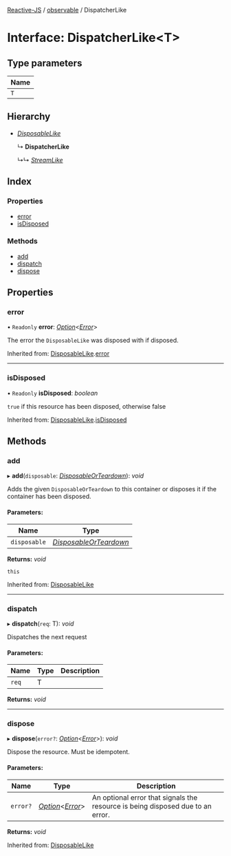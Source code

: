 [Reactive-JS](../README.md) / [observable](../modules/observable.md) / DispatcherLike

# Interface: DispatcherLike<T\>

## Type parameters

Name |
------ |
`T` |

## Hierarchy

* [*DisposableLike*](disposable.disposablelike.md)

  ↳ **DispatcherLike**

  ↳↳ [*StreamLike*](observable.streamlike.md)

## Index

### Properties

* [error](observable.dispatcherlike.md#error)
* [isDisposed](observable.dispatcherlike.md#isdisposed)

### Methods

* [add](observable.dispatcherlike.md#add)
* [dispatch](observable.dispatcherlike.md#dispatch)
* [dispose](observable.dispatcherlike.md#dispose)

## Properties

### error

• `Readonly` **error**: [*Option*](../modules/option.md#option)<[*Error*](../modules/disposable.md#error)\>

The error the `DisposableLike` was disposed with if disposed.

Inherited from: [DisposableLike](disposable.disposablelike.md).[error](disposable.disposablelike.md#error)

___

### isDisposed

• `Readonly` **isDisposed**: *boolean*

`true` if this resource has been disposed, otherwise false

Inherited from: [DisposableLike](disposable.disposablelike.md).[isDisposed](disposable.disposablelike.md#isdisposed)

## Methods

### add

▸ **add**(`disposable`: [*DisposableOrTeardown*](../modules/disposable.md#disposableorteardown)): *void*

Adds the given `DisposableOrTeardown` to this container or disposes it if the container has been disposed.

#### Parameters:

Name | Type |
------ | ------ |
`disposable` | [*DisposableOrTeardown*](../modules/disposable.md#disposableorteardown) |

**Returns:** *void*

`this`

Inherited from: [DisposableLike](disposable.disposablelike.md)

___

### dispatch

▸ **dispatch**(`req`: T): *void*

Dispatches the next request

#### Parameters:

Name | Type | Description |
------ | ------ | ------ |
`req` | T |     |

**Returns:** *void*

___

### dispose

▸ **dispose**(`error?`: [*Option*](../modules/option.md#option)<[*Error*](../modules/disposable.md#error)\>): *void*

Dispose the resource. Must be idempotent.

#### Parameters:

Name | Type | Description |
------ | ------ | ------ |
`error?` | [*Option*](../modules/option.md#option)<[*Error*](../modules/disposable.md#error)\> | An optional error that signals the resource is being disposed due to an error.    |

**Returns:** *void*

Inherited from: [DisposableLike](disposable.disposablelike.md)
